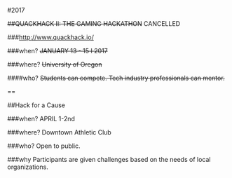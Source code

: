 #2017

~~##QUACKHACK II: THE GAMING HACKATHON~~ CANCELLED

###http://www.quackhack.io/

###when?
~~JANUARY 13 - 15 I 2017~~

###where?
~~University of Oregon~~

####who?
~~Students can compete. Tech industry professionals can mentor.~~

==

##Hack for a Cause

###when?
APRIL 1-2nd

###where?
Downtown Athletic Club

###who?
Open to public.

###why
Participants are given challenges based on the needs of local organizations.
